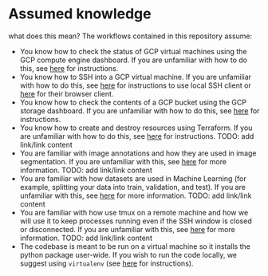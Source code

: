 # Assumed knowledge
what does this mean?
The workflows contained in this repository assume:
* You know how to check the status of GCP virtual machines using the GCP compute engine dashboard. If you are unfamiliar with how to do this, see [here](https://cloud.google.com/compute/docs/instances) for instructions. 
* You know how to SSH into a GCP virtual machine. If you are unfamiliar with how to do this, see [here](https://cloud.google.com/compute/docs/instances/connecting-to-instance) for instructions to use local SSH client or [here](https://cloud.google.com/compute/docs/ssh-in-browser) for their browser client.
* You know how to check the contents of a GCP bucket using the GCP storage dashboard. If you are unfamiliar with how to do this, see [here](https://cloud.google.com/storage/docs/listing-objects) for instructions. 
* You know how to create and destroy resources using Terraform. If you are unfamiliar with how to do this, see [here]() for instructions. TODO: add link/link content 
* You are familiar with image annotations and how they are used in image segmentation. If you are unfamiliar with this, see [here]() for more information. TODO: add link/link content 
* You are familiar with how datasets are used in Machine Learning (for example, splitting your data into train, validation, and test). If you are unfamiliar with this, see [here]() for more information. TODO: add link/link content  
* You are familiar with how use tmux on a remote machine and how we will use it to keep processes running even if the SSH window is closed or disconnected. If you are unfamiliar with this, see [here]() for more information. TODO: add link/link content  
* The codebase is meant to be run on a virtual machine so it installs the python package user-wide. If you wish to run the code locally, we suggest using `virtualenv` (see [here](virtual_environment.md) for instructions).
